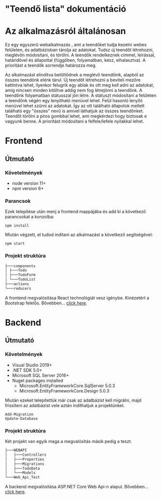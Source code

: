 # "Teendő lista" dokumentáció


# Az alkalmazásról általánosan
Ez egy egyszerű webalkalmazás , ami a teendőket tudja kezelni webes felületen, és adatbázisban tárolja az adatokat. Tudsz új teendőt létrehozni, meglévőn módosítani, és  törőlni. A teendők rendelkeznek címmel, leírással, határidővel és állapottal (függőben, folyamatban, kész, elhalasztva). A prioritást a teendők sorrendje határozza meg.

Az alkalmazást elindítva betöltődnek a meglévő teendőink, alapból az összes teendönk elénk tárul. Új teendőt létrehozni a beviteli mezőre kattintva lehet, ilyenkor felugrik egy ablak és ott meg kell adni az adatokat, amíg nincsen minden kitöltve addig nem fog létrejönni a teendőnk. A teendőnk folyamatban státusszal jön létre. A státuszt módosítani a felületen a teendőnk végén egy lenyitható menüvel lehet. Felül hasonló lenyíló menüvel lehet szűrni az adatokat. Így az ott található állapotok mellett található egy "összes" nevű is amivel láthatjuk az összes teendőnket. Teendőt törölni a piros gombbal lehet, ami megkérdezi hogy biztosak e vagyunk benne. A prioritást módosítani a felfele/lefele nyilakkal lehet.
 
 # Frontend
 
 ## Útmutató
 
 ### Követelmények
 
- node version 11+
- npm version 6+
 
 ### Parancsok
Ezek telepítése után menj a frontend mappájába és add ki a következő parancsokat a konzolba:

```
npm install
```

Miután végzett, el tudod indítani az alkalmazást a következő segítségével:

```
npm start
```
### Projekt struktúra

```bash
├───components
│ ├───Todo
│ ├───TodoForm
│ └───TodoList
├───actions
└───reducers
```

A frontend megvalósítása React technológiát vesz igénybe. Kinézetért a Bootstrap felelős. Bővebben...
[click here](todo-react/README.md).


# Backend

## Útmutató

 ### Követelmények
 
 - Visual Studio 2019+
 - .NET SDK 5.0+
 - Microsoft SQL Server 2016+
 - Nuget packages installed
   - Microsoft.EntityFrameworkCore.SqlServer 5.0.3
   - Microsoft.EntityFrameworkCore.Design 5.0.3

Miután ezeket telepítettük már csak az adatbázist kell migrálni, majd frissíteni az adatbázist vele aztán indíthatjuk a projektünket.
```
Add-Migration
Update-Database
```

### Projekt struktúra

Két projekt van egyik maga a megvalósítás másik pedig a teszt.

```bash
├───WEBAPI
│   ├───Controllers
│   ├───Properties
│   ├───Migrations
│   ├───TodoData  
│   └───Models
└───Web_Api_Test
```

A backend megvalósítása ASP.NET Core Web Api-n alapul. Bővebben...
[click here](WebAPI/README.md).
